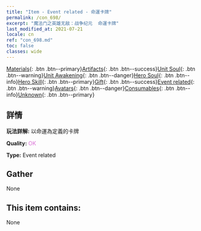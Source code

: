 ```yaml
---
title: "Item - Event related - 命運卡牌"
permalink: /con_698/
excerpt: "魔法门之英雄无敌：战争纪元  命運卡牌"
last_modified_at: 2021-07-21
locale: cn
ref: "con_698.md"
toc: false
classes: wide
---
```

 [Materials](/ItemsCN/){: .btn .btn--primary}[Artifacts](/ItemsCN/Artifacts/){: .btn .btn--success}[Unit Soul](/ItemsCN/UnitSoul/){: .btn .btn--warning}[Unit Awakening](/ItemsCN/UnitAwakening/){: .btn .btn--danger}[Hero Soul](/ItemsCN/HeroSoul/){: .btn .btn--info}[Hero Skill](/ItemsCN/HeroSkill/){: .btn .btn--primary}[Gift](/ItemsCN/Gift/){: .btn .btn--success}[Event related](/ItemsCN/Events/){: .btn .btn--warning}[Avatars](/ItemsCN/Avatars/){: .btn .btn--danger}[Consumables](/ItemsCN/Consumables/){: .btn .btn--info}[Unknown](/ItemsCN/Unknown/){: .btn .btn--primary}

## 詳情
 **玩法詳解:** 以命運為定義的卡牌

 **Quality:** <span style="color: #DA70D6">OK</span>

 **Type:** Event related

## Gather

  None

## This item contains:

  None


